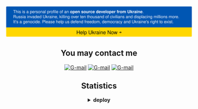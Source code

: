 [![SWUbanner](https://raw.githubusercontent.com/vshymanskyy/StandWithUkraine/main/banner-personal-page.svg)](https://vshymanskyy.github.io/StandWithUkraine)
<h2 align="center" >You may contact me</h2>
<p align="center">
    <a href="kilyshuk@gmail.com"><img alt="G-mail" src="https://img.shields.io/badge/-Mail:%20kyliushyk@gmail.com-white?style=for-the-badge&logo=gmail"/></a>
    <a href="https://t.me/kYaRick"><img alt="G-mail" src="https://img.shields.io/badge/-Telegram-white?style=for-the-badge&logo=telegram"/></a>
    <a href="https://www.instagram.com/2kYaRick/"><img alt="G-mail" src="https://img.shields.io/badge/-Instagram-white?style=for-the-badge&logo=instagram"/></a>
</p>
<h2 align="center">Statistics</h2>
<details>
  <summary align="center"><b>deploy</b></summary>
  <div>
    <p align="center">
        <img height="140" alt="Anurag's GitHub stats" src="https://github-readme-stats.vercel.app/api?username=kYaRick&custom_title=kYaRick's%20GitHub%20statistics&count_private=true&hide=issues,contribs&show_icons=true&theme=dracula&hide_border=true&icon_color=F88687"/>
        <img height="140" alt="Top Langs" src="https://github-readme-stats.vercel.app/api/top-langs/?username=kYaRick&layout=compact&theme=dracula&hide_border=true"/>
    </p>
  </div>
</details>
